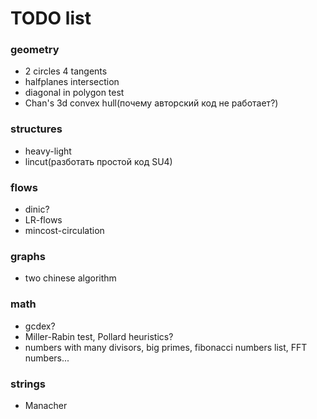 # TODO list

### geometry
- 2 circles 4 tangents
- halfplanes intersection
- diagonal in polygon test
- Chan's 3d convex hull(почему авторский код не работает?)

### structures
- heavy-light
- lincut(разботать простой код SU4)

### flows
- dinic?
- LR-flows
- mincost-circulation

### graphs
- two chinese algorithm

### math
- gcdex?
- Miller-Rabin test, Pollard heuristics?
- numbers with many divisors, big primes, fibonacci numbers list, FFT numbers...

### strings
- Manacher

